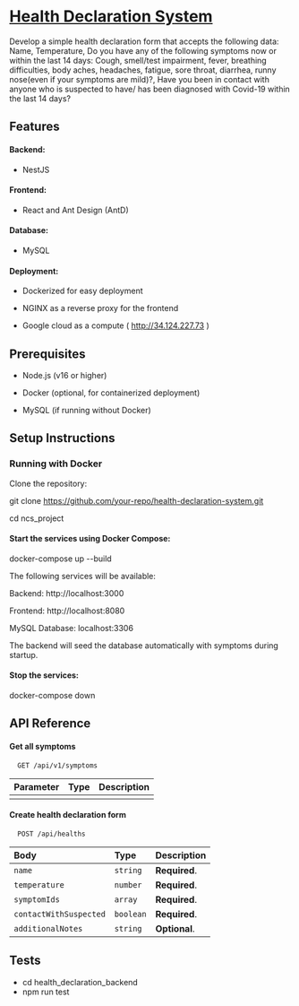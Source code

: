 
# [Health Declaration System](http://34.124.227.73)
Develop a simple health declaration form that accepts the following data: Name, Temperature,
Do you have any of the following symptoms now or within the last 14 days: Cough, smell/test
impairment, fever, breathing difficulties, body aches, headaches, fatigue, sore throat, diarrhea,
runny nose(even if your symptoms are mild)?, Have you been in contact with anyone who is
suspected to have/ has been diagnosed with Covid-19 within the last 14 days?

## Features

#### Backend:

- NestJS


#### Frontend:
- React and Ant Design (AntD)

#### Database:

- MySQL

#### Deployment:

- Dockerized for easy deployment

- NGINX as a reverse proxy for the frontend
  
- Google cloud as a compute ( http://34.124.227.73 )


## Prerequisites

- Node.js (v16 or higher)

- Docker (optional, for containerized deployment)

- MySQL (if running without Docker)

## Setup Instructions

### Running with Docker

Clone the repository:

git clone https://github.com/your-repo/health-declaration-system.git

cd ncs_project

#### Start the services using Docker Compose:

docker-compose up --build

The following services will be available:

Backend: http://localhost:3000

Frontend: http://localhost:8080

MySQL Database: localhost:3306

The backend will seed the database automatically with symptoms during startup.

#### Stop the services:

docker-compose down

## API Reference

#### Get all symptoms

```http
  GET /api/v1/symptoms
```

| Parameter | Type     | Description                |
| :-------- | :------- | :------------------------- |
|  |  | |

#### Create health declaration form

```http
  POST /api/healths
```

| Body | Type     | Description                       |
| :-------- | :------- | :-------------------------------- |
| `name`      | `string` | **Required**. |
| `temperature`      | `number` | **Required**. |
| `symptomIds`      | `array ` | **Required**. |
| `contactWithSuspected`      | `boolean` | **Required**. |
| `additionalNotes`      | `string` | **Optional**. |



## Tests

- cd health_declaration_backend
- npm run test
